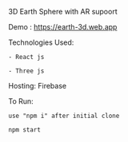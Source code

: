 3D Earth Sphere with AR supoort

Demo : https://earth-3d.web.app

Technologies Used:

    - React js

    - Three js

Hosting: Firebase

To Run:

    use "npm i" after initial clone

    npm start

